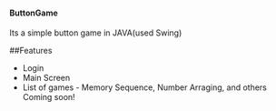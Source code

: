 #### ButtonGame
Its a simple button game in JAVA(used Swing)


##Features 
- Login
- Main Screen
- List of games
        - Memory Sequence, Number Arraging, and others Coming soon!

